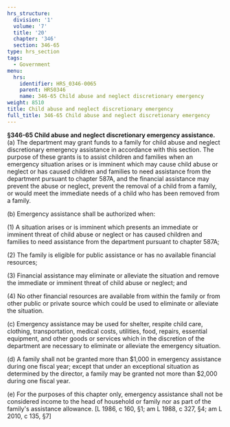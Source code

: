 ```yaml
---
hrs_structure:
  division: '1'
  volume: '7'
  title: '20'
  chapter: '346'
  section: 346-65
type: hrs_section
tags:
  - Government
menu:
  hrs:
    identifier: HRS_0346-0065
    parent: HRS0346
    name: 346-65 Child abuse and neglect discretionary emergency
weight: 8510
title: Child abuse and neglect discretionary emergency
full_title: 346-65 Child abuse and neglect discretionary emergency
---
```

**§346-65 Child abuse and neglect discretionary emergency assistance.** (a) The department may grant funds to a family for child abuse and neglect discretionary emergency assistance in accordance with this section. The purpose of these grants is to assist children and families when an emergency situation arises or is imminent which may cause child abuse or neglect or has caused children and families to need assistance from the department pursuant to chapter 587A, and the financial assistance may prevent the abuse or neglect, prevent the removal of a child from a family, or would meet the immediate needs of a child who has been removed from a family.

(b) Emergency assistance shall be authorized when:

(1) A situation arises or is imminent which presents an immediate or imminent threat of child abuse or neglect or has caused children and families to need assistance from the department pursuant to chapter 587A;

(2) The family is eligible for public assistance or has no available financial resources;

(3) Financial assistance may eliminate or alleviate the situation and remove the immediate or imminent threat of child abuse or neglect; and

(4) No other financial resources are available from within the family or from other public or private source which could be used to eliminate or alleviate the situation.

(c) Emergency assistance may be used for shelter, respite child care, clothing, transportation, medical costs, utilities, food, repairs, essential equipment, and other goods or services which in the discretion of the department are necessary to eliminate or alleviate the emergency situation.

(d) A family shall not be granted more than $1,000 in emergency assistance during one fiscal year; except that under an exceptional situation as determined by the director, a family may be granted not more than $2,000 during one fiscal year.

(e) For the purposes of this chapter only, emergency assistance shall not be considered income to the head of household or family nor as part of the family's assistance allowance. [L 1986, c 160, §1; am L 1988, c 327, §4; am L 2010, c 135, §7]
